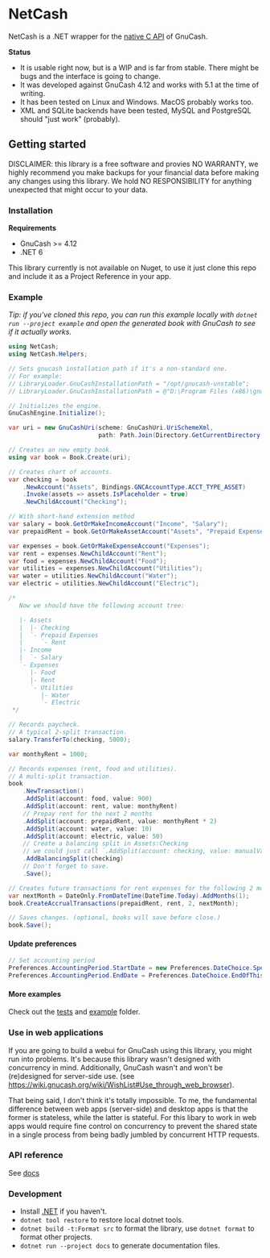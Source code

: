 # NetCash

NetCash is a .NET wrapper for the [native C API](https://wiki.gnucash.org/wiki/Using_the_API) of GnuCash.

**Status**

- It is usable right now, but is a WIP and is far from stable. There might be bugs and the interface is going to change.
- It was developed against GnuCash 4.12 and works with 5.1 at the time of writing.
- It has been tested on Linux and Windows. MacOS probably works too.
- XML and SQLite backends have been tested, MySQL and PostgreSQL should "just work" (probably).

## Getting started

DISCLAIMER: this library is a free software and provies NO WARRANTY, we highly recommend you make backups for your financial data before
making any changes using this library. We hold NO RESPONSIBILITY for anything unexpected that might occur to your data.

### Installation

**Requirements**

- GnuCash >= 4.12
- .NET 6

This library currently is not available on Nuget, to use it just clone
this repo and include it as a Project Reference in your app.

### Example

*Tip: if you've cloned this repo, you can run this example locally with `dotnet run --project example`
and open the generated book with GnuCash to see if it actually works.*

```csharp
using NetCash;
using NetCash.Helpers;

// Sets gnucash installation path if it's a non-standard one.
// For example:
// LibraryLoader.GnuCashInstallationPath = "/opt/gnucash-unstable";
// LibraryLoader.GnuCashInstallationPath = @"D:\Program Files (x86)\gnucash";

// Initializes the engine.
GnuCashEngine.Initialize();

var uri = new GnuCashUri(scheme: GnuCashUri.UriSchemeXml,
                         path: Path.Join(Directory.GetCurrentDirectory(), "netcash-demo.gnucash"));

// Creates an new empty book.
using var book = Book.Create(uri);

// Creates chart of accounts.
var checking = book
    .NewAccount("Assets", Bindings.GNCAccountType.ACCT_TYPE_ASSET)
    .Invoke(assets => assets.IsPlaceholder = true)
    .NewChildAccount("Checking");

// With short-hand extension method
var salary = book.GetOrMakeIncomeAccount("Income", "Salary");
var prepaidRent = book.GetOrMakeAssetAccount("Assets", "Prepaid Expenses", "Rent");

var expenses = book.GetOrMakeExpenseAccount("Expenses");
var rent = expenses.NewChildAccount("Rent");
var food = expenses.NewChildAccount("Food");
var utilities = expenses.NewChildAccount("Utilities");
var water = utilities.NewChildAccount("Water");
var electric = utilities.NewChildAccount("Electric");

/*
   Now we should have the following account tree:

   |- Assets
   |  |- Checking
   |  `- Prepaid Expenses
   |     `- Rent
   |- Income
   |  `- Salary
   `- Expenses
      |- Food
      |- Rent
      `- Utilities
         |- Water
         `- Electric
 */

// Records paycheck.
// A typical 2-split transaction.
salary.TransferTo(checking, 5000);

var monthyRent = 1000;

// Records expenses (rent, food and utilities).
// A multi-split transaction.
book
    .NewTransaction()
    .AddSplit(account: food, value: 900)
    .AddSplit(account: rent, value: monthyRent)
    // Prepay rent for the next 2 months
    .AddSplit(account: prepaidRent, value: monthyRent * 2)
    .AddSplit(account: water, value: 10)
    .AddSplit(account: electric, value: 50)
    // Create a balancing split in Assets:Checking
    // we could just call `.AddSplit(account: checking, value: manualValue)` instead
    .AddBalancingSplit(checking)
    // Don't forget to save.
    .Save();

// Creates future transactions for rent expenses for the following 2 months.
var nextMonth = DateOnly.FromDateTime(DateTime.Today).AddMonths(1);
book.CreateAccrualTransactions(prepaidRent, rent, 2, nextMonth);

// Saves changes. (optional, books will save before close.)
book.Save();
```

#### Update preferences

```csharp
// Set accounting period
Preferences.AccountingPeriod.StartDate = new Preferences.DateChoice.Specific(DateOnly.Parse("2022/11/23"));
Preferences.AccountingPeriod.EndDate = Preferences.DateChoice.EndOfThisYear;
```

#### More examples

Check out the [tests](./tests) and [example](./example) folder.

### Use in web applications

If you are going to build a webui for GnuCash using this library, you
might run into problems. It's because this library wasn't designed
with concurrency in mind. Additionally, GnuCash wasn't and won't be
(re)designed for server-side use. (see https://wiki.gnucash.org/wiki/WishList#Use_through_web_browser).

That being said, I don't think it's totally impossible. To me, the
fundamental difference between web apps (server-side) and desktop apps
is that the former is stateless, while the latter is stateful. For
this libary to work in web apps would require fine control on
concurrency to prevent the shared state in a single process from being
badly jumbled by concurrent HTTP requests.

### API reference

See [docs](./docs/netcash.md)

### Development

- Install [.NET](https://get.dot.net) if you haven't.
- `dotnet tool restore` to restore local dotnet tools.
- `dotnet build -t:Format src` to format the library, use `dotnet format` to format other projects.
- `dotnet run --project docs` to generate documentation files.
